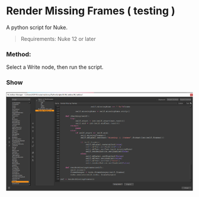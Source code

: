 # Render Missing Frames ( testing )

A python script for Nuke.

> Requirements: Nuke 12 or later

### Method:

Select a Write node, then run the script.

### Show

<img src="/images/W_hotbox_RenderMissingFrames.png">
